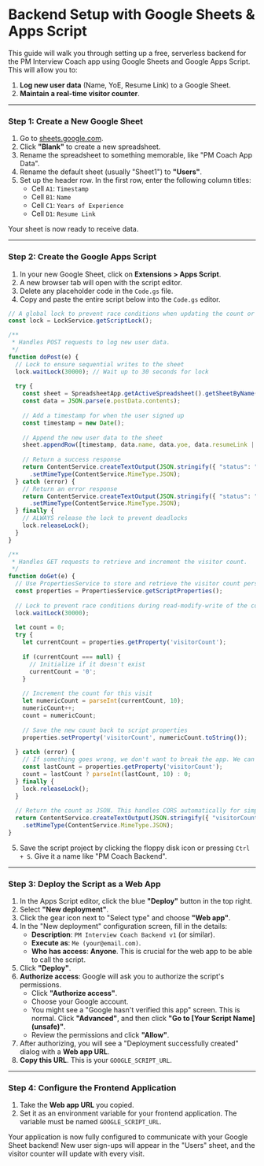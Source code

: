 # Backend Setup with Google Sheets & Apps Script

This guide will walk you through setting up a free, serverless backend for the PM Interview Coach app using Google Sheets and Google Apps Script. This will allow you to:
1.  **Log new user data** (Name, YoE, Resume Link) to a Google Sheet.
2.  **Maintain a real-time visitor counter**.

---

### Step 1: Create a New Google Sheet

1.  Go to [sheets.google.com](https://sheets.google.com).
2.  Click **"Blank"** to create a new spreadsheet.
3.  Rename the spreadsheet to something memorable, like "PM Coach App Data".
4.  Rename the default sheet (usually "Sheet1") to **"Users"**.
5.  Set up the header row. In the first row, enter the following column titles:
    *   Cell `A1`: `Timestamp`
    *   Cell `B1`: `Name`
    *   Cell `C1`: `Years of Experience`
    *   Cell `D1`: `Resume Link`

Your sheet is now ready to receive data.

---

### Step 2: Create the Google Apps Script

1.  In your new Google Sheet, click on **Extensions > Apps Script**.
2.  A new browser tab will open with the script editor.
3.  Delete any placeholder code in the `Code.gs` file.
4.  Copy and paste the entire script below into the `Code.gs` editor.

```javascript
// A global lock to prevent race conditions when updating the count or writing rows.
const lock = LockService.getScriptLock();

/**
 * Handles POST requests to log new user data.
 */
function doPost(e) {
  // Lock to ensure sequential writes to the sheet
  lock.waitLock(30000); // Wait up to 30 seconds for lock
  
  try {
    const sheet = SpreadsheetApp.getActiveSpreadsheet().getSheetByName("Users");
    const data = JSON.parse(e.postData.contents);
    
    // Add a timestamp for when the user signed up
    const timestamp = new Date();
    
    // Append the new user data to the sheet
    sheet.appendRow([timestamp, data.name, data.yoe, data.resumeLink || '']);
    
    // Return a success response
    return ContentService.createTextOutput(JSON.stringify({ "status": "success", "message": "User logged" }))
      .setMimeType(ContentService.MimeType.JSON);
  } catch (error) {
    // Return an error response
    return ContentService.createTextOutput(JSON.stringify({ "status": "error", "message": error.toString() }))
      .setMimeType(ContentService.MimeType.JSON);
  } finally {
    // ALWAYS release the lock to prevent deadlocks
    lock.releaseLock();
  }
}

/**
 * Handles GET requests to retrieve and increment the visitor count.
 */
function doGet(e) {
  // Use PropertiesService to store and retrieve the visitor count persistently.
  const properties = PropertiesService.getScriptProperties();
  
  // Lock to prevent race conditions during read-modify-write of the counter
  lock.waitLock(30000);
  
  let count = 0;
  try {
    let currentCount = properties.getProperty('visitorCount');
    
    if (currentCount === null) {
      // Initialize if it doesn't exist
      currentCount = '0';
    }
    
    // Increment the count for this visit
    let numericCount = parseInt(currentCount, 10);
    numericCount++;
    count = numericCount;
    
    // Save the new count back to script properties
    properties.setProperty('visitorCount', numericCount.toString());
  
  } catch (error) {
    // If something goes wrong, we don't want to break the app. We can just return the last known count.
    const lastCount = properties.getProperty('visitorCount');
    count = lastCount ? parseInt(lastCount, 10) : 0;
  } finally {
    lock.releaseLock();
  }
  
  // Return the count as JSON. This handles CORS automatically for simple GET requests.
  return ContentService.createTextOutput(JSON.stringify({ "visitorCount": count }))
    .setMimeType(ContentService.MimeType.JSON);
}

```

5.  Save the script project by clicking the floppy disk icon or pressing `Ctrl + S`. Give it a name like "PM Coach Backend".

---

### Step 3: Deploy the Script as a Web App

1.  In the Apps Script editor, click the blue **"Deploy"** button in the top right.
2.  Select **"New deployment"**.
3.  Click the gear icon next to "Select type" and choose **"Web app"**.
4.  In the "New deployment" configuration screen, fill in the details:
    *   **Description**: `PM Interview Coach Backend v1` (or similar).
    *   **Execute as**: `Me (your@email.com)`.
    *   **Who has access**: **Anyone**. This is crucial for the web app to be able to call the script.
5.  Click **"Deploy"**.
6.  **Authorize access**: Google will ask you to authorize the script's permissions.
    *   Click **"Authorize access"**.
    *   Choose your Google account.
    *   You might see a "Google hasn't verified this app" screen. This is normal. Click **"Advanced"**, and then click **"Go to [Your Script Name] (unsafe)"**.
    *   Review the permissions and click **"Allow"**.
7.  After authorizing, you will see a "Deployment successfully created" dialog with a **Web app URL**.
8.  **Copy this URL**. This is your `GOOGLE_SCRIPT_URL`.

---

### Step 4: Configure the Frontend Application

1.  Take the **Web app URL** you copied.
2.  Set it as an environment variable for your frontend application. The variable must be named `GOOGLE_SCRIPT_URL`.

Your application is now fully configured to communicate with your Google Sheet backend! New user sign-ups will appear in the "Users" sheet, and the visitor counter will update with every visit.
